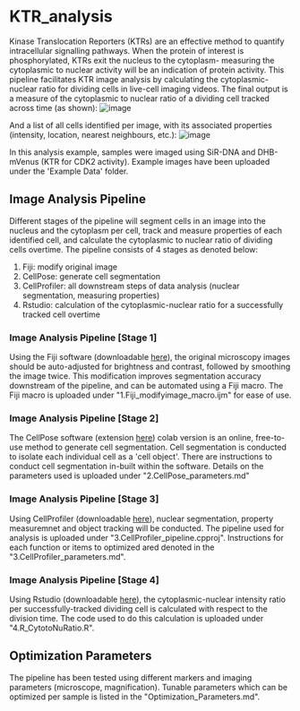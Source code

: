 # KTR_analysis

Kinase Translocation Reporters (KTRs) are an effective method to quantify intracellular signalling pathways. When the protein of interest is phosphorylated, KTRs exit the nucleus to the cytoplasm- measuring the cytoplasmic to nuclear activity will be an indication of protein activity. This pipeline facilitates KTR image analysis by calculating the cytoplasmic-nuclear ratio for dividing cells in live-cell imaging videos. The final output is a measure of the cytoplasmic to nuclear ratio of a dividing cell tracked across time (as shown): 
![image](https://user-images.githubusercontent.com/46695970/121275710-db83dd80-c8ff-11eb-9b01-75433284d26c.png)

And a list of all cells identified per image, with its associated properties (intensity, location, nearest neighbours, etc.): 
![image](https://user-images.githubusercontent.com/46695970/121278201-b5ad0780-c904-11eb-8460-20d8aff02e89.png)


In this analysis example, samples were imaged using SiR-DNA and DHB-mVenus (KTR for CDK2 activity). Example images have been uploaded under the 'Example Data' folder.

## Image Analysis Pipeline 

Different stages of the pipeline will segment cells in an image into the nucleus and the cytoplasm per cell, track and measure properties of each identified cell, and calculate the cytoplasmic to nuclear ratio of dividing cells overtime. The pipeline consists of 4 stages as denoted below: 
1. Fiji: modify original image
2. CellPose: generate cell segmentation
3. CellProfiler: all downstream steps of data analysis (nuclear segmentation, measuring properties) 
4. Rstudio: calculation of the cytoplasmic-nuclear ratio for a successfully tracked cell overtime

### Image Analysis Pipeline [Stage 1] 
Using the Fiji software (downloadable [here](https://imagej.net/software/fiji/downloads)), the original microscopy images should be auto-adjusted for brightness and contrast, followed by smoothing the image twice. This modification improves segmentation accuracy downstream of the pipeline, and can be automated using a Fiji macro. The Fiji macro is uploaded under "1.Fiji_modifyimage_macro.ijm" for ease of use. 

### Image Analysis Pipeline [Stage 2] 
The CellPose software (extension [here](https://colab.research.google.com/github/HenriquesLab/ZeroCostDL4Mic/blob/master/Colab_notebooks/Beta%20notebooks/Cellpose_2D_ZeroCostDL4Mic.ipynb)) colab version is an online, free-to-use method to generate cell segmentation. Cell segmentation is conducted to isolate each individual cell as a 'cell object'. There are instructions to conduct cell segmentation in-built within the software. Details on the parameters used is uploaded under "2.CellPose_parameters.md"

### Image Analysis Pipeline [Stage 3] 
Using CellProfiler (downloadable [here](https://cellprofiler.org/)), nuclear segmentation, property measuremnet and object tracking will be conducted. The pipeline used for analysis is uploaded under "3.CellProfiler_pipeline.cpproj". Instructions for each function or items to optimized ared denoted in the "3.CellProfiler_parameters.md". 

### Image Analysis Pipeline [Stage 4] 
Using Rstudio (downloadable [here](https://www.rstudio.com/)), the cytoplasmic-nuclear intensity ratio per successfully-tracked dividing cell is calculated with respect to the division time. The code used to do this calculation is uploaded under "4.R_CytotoNuRatio.R".

## Optimization Parameters 
The pipeline has been tested using different markers and imaging parameters (microscope, magnification). Tunable parameters which can be optimized per sample is listed in the "Optimization_Parameters.md". 
